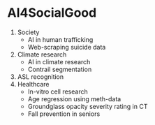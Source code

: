 # AI4SocialGood

1. Society
   - AI in human trafficking
   - Web-scraping suicide data
1. Climate research
   - AI in climate research
   - Contrail segmentation 
1. ASL recognition
1. Healthcare
   - In-vitro cell research
   - Age regression using meth-data
   - Groundglass opacity severity rating in CT
   - Fall prevention in seniors
  
